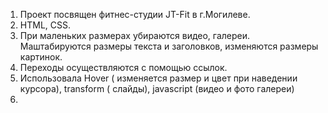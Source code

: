 1. Проект посвящен фитнес-студии JT-Fit в г.Могилеве.
2. HTML, CSS.
3. При маленьких размерах убираются видео, галереи. Маштабируются размеры текста и заголовков, изменяются размеры картинок.
4. Переходы осуществляются с помощью ссылок.
5. Использовала Hover ( изменяется размер и цвет при наведении курсора), transform ( слайды), javascript (видео и фото галереи)
6. 
